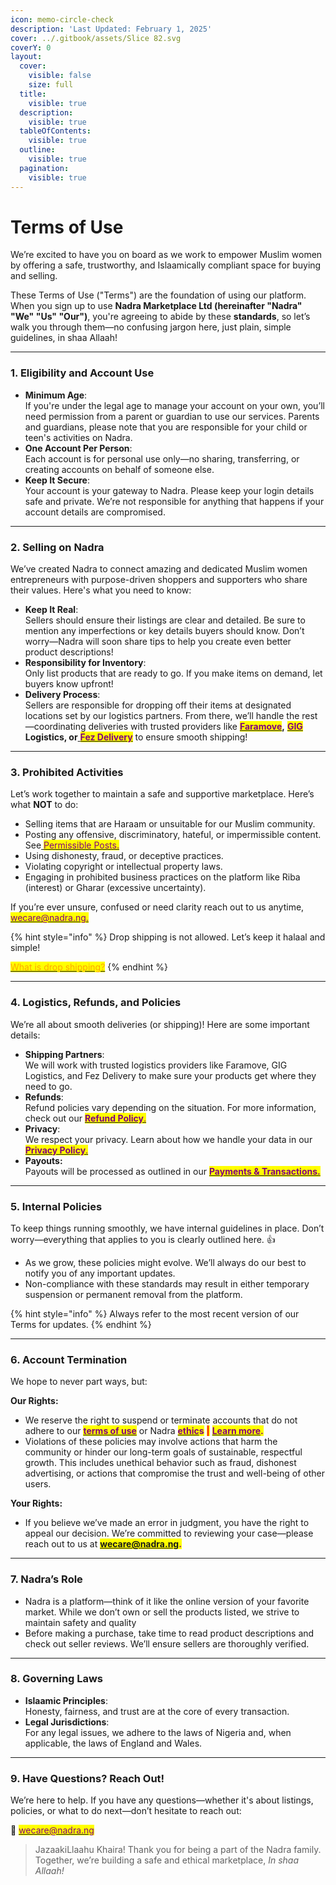 ```yaml
---
icon: memo-circle-check
description: 'Last Updated: February 1, 2025'
cover: ../.gitbook/assets/Slice 82.svg
coverY: 0
layout:
  cover:
    visible: false
    size: full
  title:
    visible: true
  description:
    visible: true
  tableOfContents:
    visible: true
  outline:
    visible: true
  pagination:
    visible: true
---
```


# Terms of Use

We’re excited to have you on board as we work to empower Muslim women by offering a safe, trustworthy, and Islaamically compliant space for buying and selling.

These Terms of Use ("Terms") are the foundation of using our platform. When you sign up to use **Nadra Marketplace Ltd (hereinafter "Nadra" "We" "Us" "Our")**, you're agreeing to abide by these **standards**, so let’s walk you through them—no confusing jargon here, just plain, simple guidelines, in shaa Allaah!

***

### **1. Eligibility and Account Use**

* **Minimum Age**:\
  If you're under the legal age to manage your account on your own, you’ll need permission from a parent or guardian to use our services. Parents and guardians, please note that you are responsible for your child or teen's activities on Nadra.
* **One Account Per Person**:\
  Each account is for personal use only—no sharing, transferring, or creating accounts on behalf of someone else.
* **Keep It Secure**:\
  Your account is your gateway to Nadra. Please keep your login details safe and private. We’re not responsible for anything that happens if your account details are compromised.

***

### **2. Selling on Nadra**

We’ve created Nadra to connect amazing and dedicated Muslim women entrepreneurs with purpose-driven shoppers and supporters who share their values. Here's what you need to know:

* **Keep It Real**:\
  Sellers should ensure their listings are clear and detailed. Be sure to mention any imperfections or key details buyers should know. Don’t worry—Nadra will soon share tips to help you create even better product descriptions!
* **Responsibility for Inventory**:\
  Only list products that are ready to go. If you make items on demand, let buyers know upfront!
* **Delivery Process**:\
  Sellers are responsible for dropping off their items at designated locations set by our logistics partners. From there, we’ll handle the rest—coordinating deliveries with trusted providers like [<mark style="color:purple;">**Faramove**</mark>](https://faramove.co)**,** [<mark style="color:purple;">**GIG**</mark> ](https://giglogistics.com)**Logistics, or**[ <mark style="color:purple;">**Fez Delivery**</mark>](https://fezdelivery.co) to ensure smooth shipping!

***

### **3. Prohibited Activities**

Let’s work together to maintain a safe and supportive marketplace. Here’s what **NOT** to do:

* Selling items that are Haraam or unsuitable for our Muslim community.
* Posting any offensive, discriminatory, hateful, or impermissible content. See[ <mark style="color:purple;">Permissible Posts.</mark>](../business-dealings/permissible-posts.md)
* Using dishonesty, fraud, or deceptive practices.
* Violating copyright or intellectual property laws.
* Engaging in prohibited business practices on the platform like Riba (interest) or Gharar (excessive uncertainty).

If you’re ever unsure, confused or need clarity reach out to us anytime, [<mark style="color:purple;">wecare@nadra.ng.</mark>](https://mail.google.com/mail/u/0/?fs=1\&tf=cm\&source=mailto\&su=Terms+of+service+Inquiry\&to=wecare@nadra.ng\&body=As-Salaamu+Alaykum,%0D%0A%0D%0AI+would+like+to+know+more+about...)

{% hint style="info" %}
Drop shipping is not allowed. Let’s keep it halaal and simple!

[<mark style="color:orange;">What is drop shipping?</mark>](https://abukhadeejah.com/conditions-shuroot-of-a-correct-sale-and-purchase/)
{% endhint %}

***

### **4. Logistics, Refunds, and Policies**

We’re all about smooth deliveries (or shipping)! Here are some important details:

* **Shipping Partners**:\
  We will work with trusted logistics providers like Faramove, GIG Logistics, and Fez Delivery to make sure your products get where they need to go.
* **Refunds**:\
  Refund policies vary depending on the situation. For more information, check out our [<mark style="color:purple;">**Refund Policy**</mark><mark style="color:purple;">.</mark>](returns-and-refunds.md)
* **Privacy**:\
  We respect your privacy. Learn about how we handle your data in our [<mark style="color:purple;">**Privacy Policy**</mark><mark style="color:purple;">.</mark>](privacy-policy/)
* **Payouts:**\
  Payouts will be processed as outlined in our [<mark style="color:purple;">**Payments & Transactions.**</mark>](payments-and-transactions.md)

***

### **5. Internal Policies**

To keep things running smoothly, we have internal guidelines in place. Don’t worry—everything that applies to you is clearly outlined here. :thumbsup:

* As we grow, these policies might evolve. We’ll always do our best to notify you of any important updates.
* Non-compliance with these standards may result in either temporary suspension or permanent removal from the platform.

{% hint style="info" %}
Always refer to the most recent version of our Terms for updates.
{% endhint %}

***

### **6. Account Termination**

We hope to never part ways, but:

**Our Rights:**

* We reserve the right to suspend or terminate accounts that do not adhere to our [<mark style="color:purple;">**terms of use**</mark>](terms-of-use.md#id-3.-prohibited-activities) or Nadra [<mark style="color:purple;">**ethic**</mark>](../nadra-framework/the-framework/)<mark style="color:purple;">**s**</mark>  <mark style="color:red;">**|**</mark> [<mark style="color:purple;">**Learn more**</mark>](broken-reference)<mark style="color:purple;">**.**</mark>
* Violations of these policies may involve actions that harm the community or hinder our long-term goals of sustainable, respectful growth. This includes unethical behavior such as fraud, dishonest advertising, or actions that compromise the trust and well-being of other users.

**Your Rights:**

* If you believe we’ve made an error in judgment, you have the right to appeal our decision. We’re committed to reviewing your case—please reach out to us at <mark style="color:purple;">**wecare@nadra.ng.**</mark>

***

### **7. Nadra’s Role**

* Nadra is a platform—think of it like the online version of your favorite market. While we don’t own or sell the products listed, we strive to maintain safety and quality
* Before making a purchase, take time to read product descriptions and check out seller reviews. We’ll ensure sellers are thoroughly verified.

***

### **8. Governing Laws**

* **Islaamic Principles**:\
  Honesty, fairness, and trust are at the core of every transaction.
* **Legal Jurisdictions**:\
  For any legal issues, we adhere to the laws of Nigeria and, when applicable, the laws of England and Wales.

***

### **9. Have Questions? Reach Out!**

We’re here to help. If you have any questions—whether it's about listings, policies, or what to do next—don’t hesitate to reach out:

📧 [<mark style="color:purple;">wecare@nadra.ng</mark>](https://mail.google.com/mail/u/0/?fs=1\&tf=cm\&source=mailto\&su=Terms+of+service+Inquiry\&to=wecare@nadra.ng\&body=As-Salaamu+Alaykum,%0D%0A%0D%0AI+would+like+to+know+more+about...)

> JazaakiLlaahu Khaira! Thank you for being a part of the Nadra family. Together, we’re building a safe and ethical marketplace, _In shaa Allaah!_



